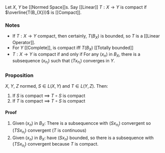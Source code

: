 Let $X$, $Y$ be [[Normed Space]]s.
Say [[Linear]] $T:X\to Y$ is compact if $\overline{T(B_{X})}$ is [[Compact]].
### Notes
- If $T:X\to Y$ compact, then certainly, $T(B_{X})$ is bounded, so $T$ is a [[Linear Operator]].
- For $Y$ [[Complete]],  is compact iff $T(B_{X})$ [[Totally bounded]]
- $T:X\to Y$ is compact
  if and only if
  For any $(x_{n})$ in $B_{X}$, 
  there is a subsequence $(x_{n_{i}})$ such that $(Tx_{n_{i}})$ converges in $Y$.
### Proposition
$X$, $Y$, $Z$ normed, $S\in L(X,Y)$ and $T\in L(Y,Z)$.
Then:
1. If $S$ is compact $\implies$ $T\circ S$ is compact
2. If $T$ is compact $\implies$ $T\circ S$ is compact
#### Proof
1. Given $(x_{n})$ in $B_{X}$: 
   There is a subsequencce with $(Sx_{n_{i}})$ convergent so $(TSx_{n_{i}})$ convergent ($T$ is continuous)
2. Given $(x_{n})$ in $B_{X}$: 
   have $(Sx_{n})$ bounded, so there is a subsequence with $(TSx_{n_{i}})$ convergent because $T$ is compact.